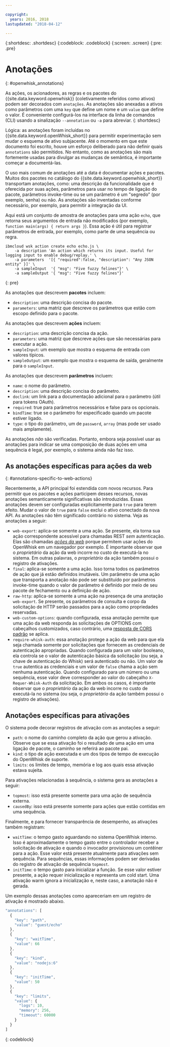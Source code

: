 ```yaml
---

copyright:
  years: 2016, 2018
lastupdated: "2018-04-12"

---
```


{:shortdesc: .shortdesc}
{:codeblock: .codeblock}
{:screen: .screen}
{:pre: .pre}

# Anotações
{: #openwhisk_annotations}

As ações, os acionadores, as regras e os pacotes do {{site.data.keyword.openwhisk}} (coletivamente referidos como ativos) podem ser decorados com `anotações`. As anotações são anexadas a ativos como parâmetros com uma `key` que define um nome e um `value` que define o valor. É conveniente configurá-los na interface da linha de comandos (CLI) usando a sinalização `--annotation` ou `-a` para abreviar.
{: shortdesc}

Lógica: as anotações foram incluídas no {{site.data.keyword.openWhisk_short}} para permitir experimentação sem mudar o esquema de ativo subjacente. Até o momento em que este documento foi escrito, houve um esforço deliberado para não definir quais `annotations` são permitidos. No entanto, como as anotações são mais fortemente usadas para divulgar as mudanças de semântica, é importante começar a documentá-las.

O uso mais comum de anotações até a data é documentar ações e pacotes. Muitos dos pacotes no catálogo do {{site.data.keyword.openwhisk_short}} transportam anotações, como: uma descrição da funcionalidade que é oferecida por suas ações, parâmetros para usar no tempo de ligação do pacote, parâmetros invoke-time ou se um parâmetro é um "segredo" (por exemplo, senha) ou não. As anotações são inventadas conforme necessário, por exemplo, para permitir a integração da UI.

Aqui está um conjunto de amostra de anotações para uma ação `echo`, que retorna seus argumentos de entrada não modificados (por exemplo, `function main(args) { return args }`). Essa ação é útil para registrar parâmetros de entrada, por exemplo, como parte de uma sequência ou regra.
```
ibmcloud wsk action create echo echo.js \
    -a description 'An action which returns its input. Useful for logging input to enable debug/replay.' \
    -a parameters  '[{ "required":false, "description": "Any JSON entity" }]' \
    -a sampleInput  '{ "msg": "Five fuzzy felines"}' \
    -a sampleOutput '{ "msg": "Five fuzzy felines"}'
```
{: pre}

As anotações que descrevem **pacotes** incluem:

- `description`: uma descrição concisa do pacote.
- `parameters`: uma matriz que descreve os parâmetros que estão com escopo definido para o pacote.

As anotações que descrevem **ações** incluem:

- `description`: uma descrição concisa da ação.
- `parameters`: uma matriz que descreve ações que são necessárias para executar a ação.
- `sampleInput`: um exemplo que mostra o esquema de entrada com valores típicos.
- `sampleOutput`: um exemplo que mostra o esquema de saída, geralmente para o `sampleInput`.

As anotações que descrevem **parâmetros** incluem:

- `name`: o nome do parâmetro.
- `description`: uma descrição concisa do parâmetro.
- `doclink`: um link para a documentação adicional para o parâmetro (útil para tokens OAuth).
- `required`: true para parâmetros necessários e false para os opcionais.
- `bindTime`: true se o parâmetro for especificado quando um pacote estiver ligado.
- `type`: o tipo do parâmetro, um de `password`, `array` (mas pode ser usado mais amplamente).

As anotações _não_ são verificadas. Portanto, embora seja possível usar as anotações para indicar se uma composição de duas ações em uma sequência é legal, por exemplo, o sistema ainda não faz isso.

## As anotações específicas para ações da web
{: #annotations-specific-to-web-actions}

Recentemente, a API principal foi estendida com novos recursos. Para permitir que os pacotes e ações participem desses recursos, novas anotações semanticamente significativas são introduzidas. Essas anotações devem ser configuradas explicitamente para `true` para terem efeito. Mudar o valor de `true` para `false` exclui o ativo conectado da nova API. As anotações não têm significado contrário no sistema. Veja as anotações a seguir:

- `web-export`: aplica-se somente a uma ação. Se presente, ela torna sua ação correspondente acessível para chamadas REST _sem_ autenticação. Elas são chamadas [_ações da web_](openwhisk_webactions.html) porque permitem usar ações do OpenWhisk em um navegador por exemplo. É importante observar que o _proprietário_ da ação da web incorre no custo de executá-la no sistema. Em outras palavras, o _proprietário_ da ação também possui o registro de ativações.
- `final`: aplica-se somente a uma ação. Isso torna todos os parâmetros de ação que já estão definidos imutáveis. Um parâmetro de uma ação que transporta a anotação não pode ser substituído por parâmetros invoke-time quando o valor de parâmetro é definido por meio de seu pacote de fechamento ou a definição de ação.
- `raw-http`: aplica-se somente a uma ação na presença de uma anotação `web-export`. Se presente, os parâmetros de consulta e corpo da solicitação de HTTP serão passados para a ação como propriedades reservadas.
- `web-custom-options`: quando configurada, essa anotação permite que uma ação da web responda às solicitações de OPTIONS com cabeçalhos customizados, caso contrário, uma [resposta de CORS padrão](openwhisk_webactions.html#options-requests) se aplica.
- `require-whisk-auth`: essa anotação protege a ação da web para que ela seja chamada somente por solicitações que fornecem as credenciais de autenticação apropriadas. Quando configurada para um valor booleano, ela controla se o valor de autenticação básica da solicitação (ou seja, a chave de autenticação do Whisk) será autenticado ou não. Um valor de `true` autentica as credenciais e um valor de `false` chama a ação sem nenhuma autenticação. Quando configurado para um número ou uma sequência, esse valor deve corresponder ao valor do cabeçalho `X-Requer-Whisk-Auth` da solicitação. Em ambos os casos, é importante observar que o _proprietário_ da ação da web incorre no custo de executá-la no sistema (ou seja, o _proprietário_ da ação também possui o registro de ativações).

## Anotações específicas para ativações

O sistema pode decorar registros de ativação com as anotações a seguir:

- `path`: o nome do caminho completo da ação que gerou a ativação. Observe que se essa ativação foi o resultado de uma ação em uma ligação de pacote, o caminho se referirá ao pacote pai.
- `kind`: o tipo de ação executada e um dos tipos de tempo de execução do OpenWhisk de suporte.
- `limits`: os limites de tempo, memória e log aos quais essa ativação estava sujeita.

Para ativações relacionadas à sequência, o sistema gera as anotações a seguir:

- `topmost`: isso está presente somente para uma ação de sequência externa.
- `causedBy`: isso está presente somente para ações que estão contidas em uma sequência.

Finalmente, e para fornecer transparência de desempenho, as ativações também registram:

- `waitTime`: o tempo gasto aguardando no sistema OpenWhisk interno. Isso é aproximadamente o tempo gasto entre o controlador receber a solicitação de ativação e quando o invocador provisionou um contêiner para a ação. Esse valor está presente atualmente para ativações sem sequência. Para sequências, essas informações podem ser derivadas do registro de ativação de sequência `topmost`.
- `initTime`: o tempo gasto para inicializar a função. Se esse valor estiver presente, a ação requer inicialização e representa um cold start. Uma ativação warm ignora a inicialização e, neste caso, a anotação não é gerada.

Um exemplo dessas anotações como apareceriam em um registro de ativação é mostrado abaixo.

```javascript
"annotations": [
  {
    "key": "path",
    "value": "guest/echo"
  },
  {
    "key": "waitTime",
    "value": 66
  },
  {
    "key": "kind",
    "value": "nodejs:6"
  },
  {
    "key": "initTime",
    "value": 50
  },
  {
    "key": "limits",
    "value": {
      "logs": 10,
      "memory": 256,
      "timeout": 60000
    }
  }
]
```
{: codeblock}
